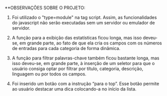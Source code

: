**OBSERVAÇÕES SOBRE O PROJETO:

1. Foi utilizado o "type=module" na tag script. Assim, as funcionalidades do javascript não serão executadas sem um servidor ou emulador de servidor. 

2. A função para a exibição das estatísticas ficou longa, mas isso deveu-se, em grande parte, ao fato de que ela cria os campos com os números de entradas para cada categoria de forma dinâmica. 

3. A função para filtrar palavras-chave também ficou bastante longa, mas isso deveu-se, em grande parte, à inserção de um seletor para que o usuário consiga optar por filtrar por título, categoria, descrição, linguagem ou por todos os campos.

4. Foi inserido um botão com a instrução “para o top”. Esse botão permite ao usuário destacar uma dica colocando-a no início da lista. 





